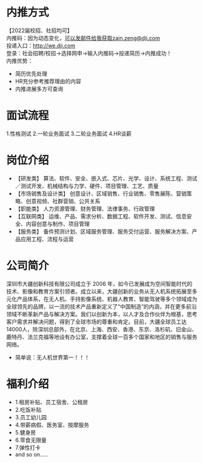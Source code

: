# 内推方式

【2022届校招、社招均可】  
内推码：因为动态变化，可以发邮件给我获取zain.zeng@dji.com  
投递入口：http://we.dji.com  
登录：社会招聘/校招→选择网申→输入内推码→投递简历→内推成功！  
内推优势：
  - 简历优先处理
  - HR充分参考推荐理由的内容
  - 内推进展多方可查询  

# 面试流程
1.性格测试
2.一轮业务面试
3.二轮业务面试
4.HR谈薪

# 岗位介绍

- 【研发类】
  算法、软件、安全、嵌入式、芯片、光学、设计、系统工程、测试／测试开发、机械结构与力学、硬件、项目管理、工艺、质量
- 【市场销售及设计类】
  创意设计、区域销售、行业销售、零售展陈、营销策略、创意视频、社群营销、公共关系
- 【职能类】
  人力资源管理、财务管理、法律事务、行政管理
- 【互联网类】
  运维、产品、需求分析、数据工程、软件开发、测试、信息安全、内容创意与制作、项目管理
- 【服务类】
  备件预测计划、区域服务管理、服务交付运营、服务解决方案、产品应用工程、流程与运营


# 公司简介

深圳市大疆创新科技有限公司成立于 2006 年，如今已发展成为空间智能时代的技术、影像和教育方案引领者。成立以来，大疆创新的业务从无人机系统拓展至多元化产品体系，在无人机、手持影像系统、机器人教育、智能驾驶等多个领域成为全球领先的品牌，以一流的技术产品重新定义了“中国制造”的内涵，并在更多前沿领域不断革新产品与解决方案。我们以创新为本，以人才及合作伙伴为根基，思考客户需求并解决问题，得到了全球市场的尊重和肯定。目前，大疆全球员工达14000人，除深圳总部外，在北京、上海、西安、香港、东京、洛杉矶、旧金山、鹿特丹、法兰克福等地设有办公室，支撑着全球一百多个国家和地区的销售与服务网络。
-  简单说：无人机世界第一！！！
# 福利介绍
- 1.租房补贴、员工宿舍、公租房
- 2.吃饭补贴
- 3.员工幼儿园
- 4.带薪病假、医务室、按摩服务
- 5.健身房
- 6.零食无限量
- 7.弹性打卡
- and so on.....
